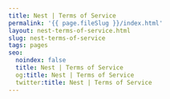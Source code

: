 ```yaml
---
title: Nest | Terms of Service
permalink: '{{ page.fileSlug }}/index.html'
layout: nest-terms-of-service.html
slug: nest-terms-of-service
tags: pages
seo:
  noindex: false
  title: Nest | Terms of Service
  og:title: Nest | Terms of Service
  twitter:title: Nest | Terms of Service
---
```



